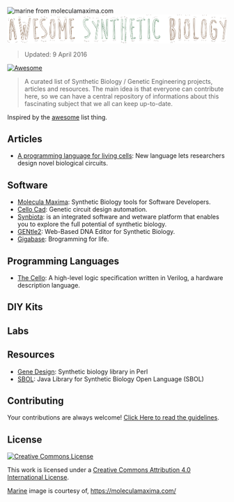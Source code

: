 ![marine from moleculamaxima.com](https://moleculamaxima.com/wp-content/uploads/2015/07/marine.png "marine from moleculamaxima.com")
![LOGO](img/logo.png)

> Updated: 9 April 2016

[![Awesome](https://cdn.rawgit.com/sindresorhus/awesome/d7305f38d29fed78fa85652e3a63e154dd8e8829/media/badge.svg)](https://github.com/sindresorhus/awesome)

> A curated list of Synthetic Biology / Genetic Engineering projects, articles and resources. The main idea is that everyone can contribute here, so we can have a central repository of informations about this fascinating subject that we all can keep up-to-date.

Inspired by the [awesome](https://github.com/sindresorhus/awesome) list thing.

## Articles

- [A programming language for living cells](http://news.mit.edu/2016/programming-language-living-cells-bacteria-0331): New language lets researchers design novel biological circuits.

## Software

- [Molecula Maxima](https://moleculamaxima.com/): Synthetic Biology tools for Software Developers.
- [Cello Cad](http://www.cellocad.org/): Genetic circuit design automation.
- [Synbiota](https://synbiota.com): is an integrated software and wetware platform that enables you to explore the full potential of synthetic biology.
- [GENtle2](https://github.com/Synbiota/GENtle2): Web-Based DNA Editor for Synthetic Biology.
- [Gigabase](http://derk-jan.me/programming-life/): Brogramming for life.

## Programming Languages
- [The Cello](https://github.com/CIDARLAB/cello): A high-level logic specification written in Verilog, a hardware description language.

## DIY Kits

## Labs

## Resources

- [Gene Design](https://github.com/GeneDesign/GeneDesign): Synthetic biology library in Perl
- [SBOL](https://github.com/SynBioDex/libSBOLj): Java Library for Synthetic Biology Open Language (SBOL)

## Contributing

Your contributions are always welcome! [Click Here to read the guidelines](https://github.com/websemantics/awesome-synthetic-biology/blob/master/contributing.md).

## License

[![Creative Commons License](http://i.creativecommons.org/l/by/4.0/88x31.png)](http://creativecommons.org/licenses/by/4.0/)

This work is licensed under a [Creative Commons Attribution 4.0 International License](http://creativecommons.org/licenses/by/4.0/).

[Marine](https://moleculamaxima.com/wp-content/uploads/2015/07/marine.png) image is courtesy of, https://moleculamaxima.com/
